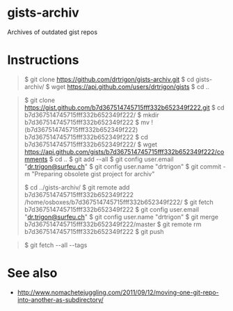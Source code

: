 # gists-archiv
Archives of outdated gist repos

# Instructions
> $ git clone https://github.com/drtrigon/gists-archiv.git
> $ cd gists-archiv/
> $ wget https://api.github.com/users/drtrigon/gists
> $ cd ..

> $ git clone https://gist.github.com/b7d367514745715fff332b652349f222.git
> $ cd b7d367514745715fff332b652349f222/
> $ mkdir b7d367514745715fff332b652349f222
> $ mv !(b7d367514745715fff332b652349f222) b7d367514745715fff332b652349f222
> $ cd b7d367514745715fff332b652349f222/
> $ wget https://api.github.com/gists/b7d367514745715fff332b652349f222/comments
> $ cd ..
> $ git add --all
> $ git config user.email "dr.trigon@surfeu.ch"
> $ git config user.name "drtrigon"
> $ git commit -m "Preparing obsolete gist project for archiv"
> 
> $ cd ../gists-archiv/
> $ git remote add b7d367514745715fff332b652349f222 /home/osboxes/b7d367514745715fff332b652349f222/ 
> $ git fetch b7d367514745715fff332b652349f222
> $ git config user.email "dr.trigon@surfeu.ch"
> $ git config user.name "drtrigon"
> $ git merge b7d367514745715fff332b652349f222/master
> $ git remote rm b7d367514745715fff332b652349f222
> $ git push

> $ git fetch --all --tags

# See also
* http://www.nomachetejuggling.com/2011/09/12/moving-one-git-repo-into-another-as-subdirectory/
